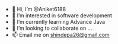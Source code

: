 - 👋 Hi, I’m @Aniket6188
- 👀 I’m interested in software development
- 🌱 I’m currently learning Advance Java
- 💞️ I’m looking to collaborate on ...
- 📫 Email me on shindepa26@gmail.com

<!---
Aniket6188/Aniket6188 is a ✨ special ✨ repository because its `README.md` (this file) appears on your GitHub profile.
You can click the Preview link to take a look at your changes.
--->

